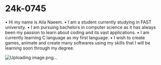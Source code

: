 # 24k-0745
•	Hi my name is Aila Naeem.
•	I am a student currently studying in FAST university.
•	I am pursuing bachelors in computer science as it has always been my passion to learn about coding and its vast applications.
•	I am currently learning C language as my first language.
•	I wish to create games, animate and create many softwares using my skills that I will be learning soon through my degree.

![Uploading image.png…]()
